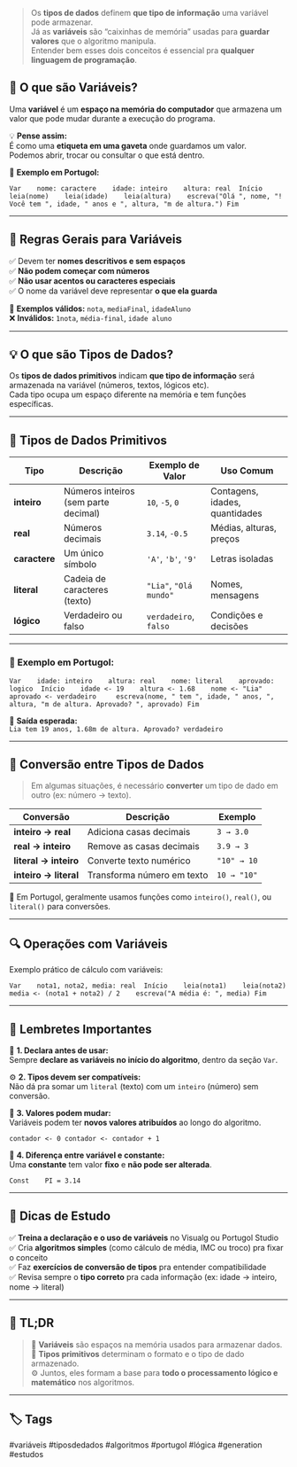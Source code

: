 
> Os **tipos de dados** definem **que tipo de informação** uma variável pode armazenar.  
> Já as **variáveis** são “caixinhas de memória” usadas para **guardar valores** que o algoritmo manipula.  
> 	Entender bem esses dois conceitos é essencial pra **qualquer linguagem de programação**.

## 🧩 O que são Variáveis?

Uma **variável** é um **espaço na memória do computador** que armazena um valor que pode mudar durante a execução do programa.

💡 **Pense assim:**  
É como uma **etiqueta em uma gaveta** onde guardamos um valor.  
Podemos abrir, trocar ou consultar o que está dentro.

📘 **Exemplo em Portugol:**

`Var    nome: caractere    idade: inteiro    altura: real  Início    leia(nome)    leia(idade)    leia(altura)    escreva("Olá ", nome, "! Você tem ", idade, " anos e ", altura, "m de altura.") Fim`

---

## 🧠 Regras Gerais para Variáveis

✅ Devem ter **nomes descritivos e sem espaços**  
✅ **Não podem começar com números**  
✅ **Não usar acentos ou caracteres especiais**  
✅ O nome da variável deve representar **o que ela guarda**

📘 **Exemplos válidos:** `nota`, `mediaFinal`, `idadeAluno`  
❌ **Inválidos:** `1nota`, `média-final`, `idade aluno`

---

## 💡 O que são Tipos de Dados?

Os **tipos de dados primitivos** indicam **que tipo de informação** será armazenada na variável (números, textos, lógicos etc).  
Cada tipo ocupa um espaço diferente na memória e tem funções específicas.

---

## 📘 Tipos de Dados Primitivos

|Tipo|Descrição|Exemplo de Valor|Uso Comum|
|---|---|---|---|
|**inteiro**|Números inteiros (sem parte decimal)|`10`, `-5`, `0`|Contagens, idades, quantidades|
|**real**|Números decimais|`3.14`, `-0.5`|Médias, alturas, preços|
|**caractere**|Um único símbolo|`'A'`, `'b'`, `'9'`|Letras isoladas|
|**literal**|Cadeia de caracteres (texto)|`"Lia"`, `"Olá mundo"`|Nomes, mensagens|
|**lógico**|Verdadeiro ou falso|`verdadeiro`, `falso`|Condições e decisões|

---

### 🧮 Exemplo em Portugol:

`Var    idade: inteiro    altura: real    nome: literal    aprovado: logico  Início    idade <- 19    altura <- 1.68    nome <- "Lia"    aprovado <- verdadeiro     escreva(nome, " tem ", idade, " anos, ", altura, "m de altura. Aprovado? ", aprovado) Fim`

📘 **Saída esperada:**  
`Lia tem 19 anos, 1.68m de altura. Aprovado? verdadeiro`

---

## 🧩 Conversão entre Tipos de Dados

> Em algumas situações, é necessário **converter** um tipo de dado em outro (ex: número → texto).

|Conversão|Descrição|Exemplo|
|---|---|---|
|**inteiro → real**|Adiciona casas decimais|`3 → 3.0`|
|**real → inteiro**|Remove as casas decimais|`3.9 → 3`|
|**literal → inteiro**|Converte texto numérico|`"10" → 10`|
|**inteiro → literal**|Transforma número em texto|`10 → "10"`|

📘 Em Portugol, geralmente usamos funções como `inteiro()`, `real()`, ou `literal()` para conversões.

---

## 🔍 Operações com Variáveis

Exemplo prático de cálculo com variáveis:

`Var    nota1, nota2, media: real  Início    leia(nota1)    leia(nota2)    media <- (nota1 + nota2) / 2    escreva("A média é: ", media) Fim`

---

## 🧾 Lembretes Importantes

🧠 **1. Declara antes de usar:**  
Sempre **declare as variáveis no início do algoritmo**, dentro da seção `Var`.

⚙️ **2. Tipos devem ser compatíveis:**  
Não dá pra somar um `literal` (texto) com um `inteiro` (número) sem conversão.

🧮 **3. Valores podem mudar:**  
Variáveis podem ter **novos valores atribuídos** ao longo do algoritmo.

`contador <- 0 contador <- contador + 1`

💬 **4. Diferença entre variável e constante:**  
Uma **constante** tem valor **fixo** e **não pode ser alterada**.

`Const    PI = 3.14`

---

## 💬 Dicas de Estudo

✅ **Treina a declaração e o uso de variáveis** no Visualg ou Portugol Studio  
✅ Cria **algoritmos simples** (como cálculo de média, IMC ou troco) pra fixar o conceito  
✅ Faz **exercícios de conversão de tipos** pra entender compatibilidade  
✅ Revisa sempre o **tipo correto** pra cada informação (ex: idade → inteiro, nome → literal)

---

## 🧾 TL;DR

> 🧠 **Variáveis** são espaços na memória usados para armazenar dados.  
> 💾 **Tipos primitivos** determinam o formato e o tipo de dado armazenado.  
> ⚙️ Juntos, eles formam a base para **todo o processamento lógico e matemático** nos algoritmos.

---

## 🏷️ Tags

#variáveis #tiposdedados #algoritmos #portugol #lógica #generation #estudos